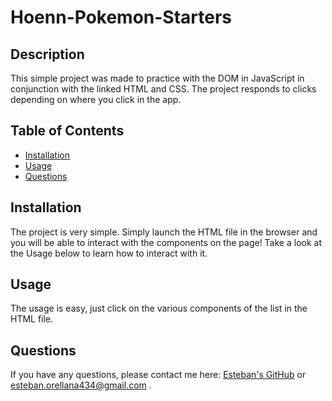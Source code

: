 # Hoenn-Pokemon-Starters

## Description

This simple project was made to practice with the DOM in JavaScript in conjunction with the linked HTML and CSS. The project responds to clicks depending on where you click in the app.

## Table of Contents

- [Installation](#installation)
- [Usage](#usage)
- [Questions](#questions)
  <a name="installation"></a>

## Installation

 The project is very simple. Simply launch the HTML file in the browser and you will be able to interact with the components on the page! Take a look at the Usage below to learn how to interact with it.
<a name="usage"></a>

## Usage

The usage is easy, just click on the various components of the list in the HTML file.

## Questions

If you have any questions, please contact me here: [Esteban's GitHub](https://github.com/estedjoc) or <esteban.orellana434@gmail.com> .
